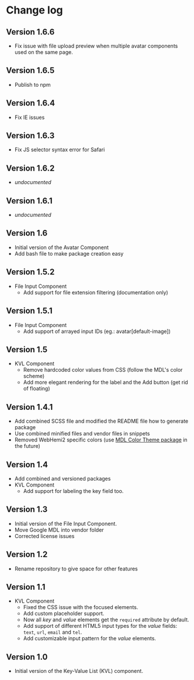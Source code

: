 Change log
==========

Version 1.6.6
-------------
* Fix issue with file upload preview when multiple avatar components used on the same page. 

Version 1.6.5
-------------
* Publish to npm

Version 1.6.4
-------------
* Fix IE issues

Version 1.6.3
-------------
* Fix JS selector syntax error for Safari
 
Version 1.6.2
-------------
* _undocumented_
 
Version 1.6.1
-------------
* _undocumented_

Version 1.6
-----------
* Initial version of the Avatar Component
* Add bash file to make package creation easy

Version 1.5.2
-------------
* File Input Component
  * Add support for file extension filtering (documentation only)
  
Version 1.5.1
-------------
* File Input Component
  * Add support of arrayed input IDs (eg.: avatar[default-image])

Version 1.5
-----------
* KVL Component
  * Remove hardcoded color values from CSS (follow the MDL's color scheme)
  * Add more elegant rendering for the label and the Add button (get rid of floating)

Version 1.4.1
-------------
* Add combined SCSS file and modified the README file how to generate package
* Use combined minified files and vendor files in snippets
* Removed WebHemi2 specific colors (use [MDL Color Theme package](https://github.com/Gixx/mdl-color-theme) in the future)

Version 1.4
-----------
* Add combined and versioned packages
* KVL Component
  * Add support for labeling the key field too.

Version 1.3
-----------
* Initial version of the File Input Component.
* Move Google MDL into vendor folder
* Corrected license issues

Version 1.2
-----------
* Rename repository to give space for other features

Version 1.1
-----------
* KVL Component
  * Fixed the CSS issue with the focused elements.
  * Add custom placeholder support.
  * Now all *key* and *value* elements get the `required` attribute by default.
  * Add support of different HTML5 input types for the *value* fields: `text`, `url`, `email` and `tel`.
  * Add customizable input pattern for the *value* elements.
 

Version 1.0
-----------
* Initial version of the Key-Value List (KVL) component.
